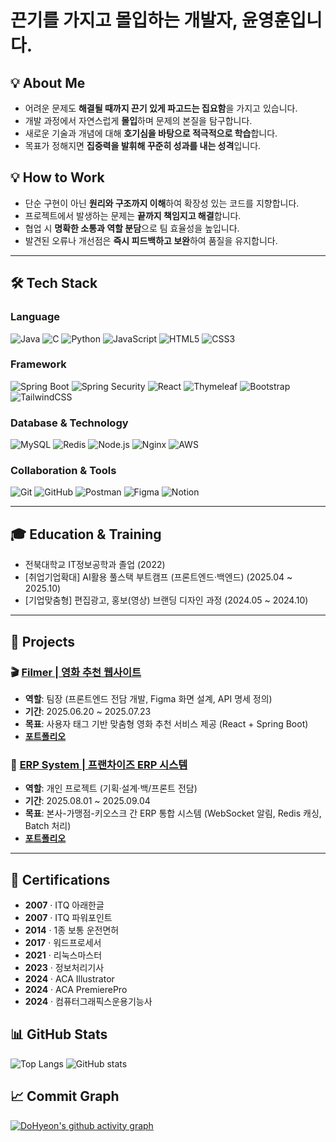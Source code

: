 
# 끈기를 가지고 몰입하는 개발자, 윤영훈입니다.


## 💡 About Me
- 어려운 문제도 **해결될 때까지 끈기 있게 파고드는 집요함**을 가지고 있습니다.  
- 개발 과정에서 자연스럽게 **몰입**하며 문제의 본질을 탐구합니다.  
- 새로운 기술과 개념에 대해 **호기심을 바탕으로 적극적으로 학습**합니다.  
- 목표가 정해지면 **집중력을 발휘해 꾸준히 성과를 내는 성격**입니다.  



## 💡 How to Work
- 단순 구현이 아닌 **원리와 구조까지 이해**하여 확장성 있는 코드를 지향합니다.  
- 프로젝트에서 발생하는 문제는 **끝까지 책임지고 해결**합니다.  
- 협업 시 **명확한 소통과 역할 분담**으로 팀 효율성을 높입니다.  
- 발견된 오류나 개선점은 **즉시 피드백하고 보완**하여 품질을 유지합니다.  

---

## 🛠️ Tech Stack

### Language  
![Java](https://img.shields.io/badge/Java-007396?style=flat&logo=java&logoColor=white)
![C](https://img.shields.io/badge/C-00599C?style=flat&logo=c&logoColor=white)
![Python](https://img.shields.io/badge/Python-3776AB?style=flat&logo=python&logoColor=white)
![JavaScript](https://img.shields.io/badge/JavaScript-F7DF1E?style=flat&logo=javascript&logoColor=black)
![HTML5](https://img.shields.io/badge/HTML5-E34F26?style=flat&logo=html5&logoColor=white)
![CSS3](https://img.shields.io/badge/CSS3-1572B6?style=flat&logo=css3&logoColor=white)

### Framework  
![Spring Boot](https://img.shields.io/badge/SpringBoot-6DB33F?style=flat&logo=springboot&logoColor=white)
![Spring Security](https://img.shields.io/badge/SpringSecurity-6DB33F?style=flat&logo=springsecurity&logoColor=white)
![React](https://img.shields.io/badge/React-61DAFB?style=flat&logo=react&logoColor=black)
![Thymeleaf](https://img.shields.io/badge/Thymeleaf-005F0F?style=flat&logo=thymeleaf&logoColor=white)
![Bootstrap](https://img.shields.io/badge/Bootstrap-7952B3?style=flat&logo=bootstrap&logoColor=white)
![TailwindCSS](https://img.shields.io/badge/TailwindCSS-06B6D4?style=flat&logo=tailwindcss&logoColor=white)

### Database & Technology  
![MySQL](https://img.shields.io/badge/MySQL-4479A1?style=flat&logo=mysql&logoColor=white)
![Redis](https://img.shields.io/badge/Redis-DC382D?style=flat&logo=redis&logoColor=white)
![Node.js](https://img.shields.io/badge/Node.js-339933?style=flat&logo=node.js&logoColor=white)
![Nginx](https://img.shields.io/badge/Nginx-009639?style=flat&logo=nginx&logoColor=white)
![AWS](https://img.shields.io/badge/AWS-232F3E?style=flat&logo=amazonaws&logoColor=white)

### Collaboration & Tools  
![Git](https://img.shields.io/badge/Git-F05032?style=flat&logo=git&logoColor=white)
![GitHub](https://img.shields.io/badge/GitHub-181717?style=flat&logo=github&logoColor=white)
![Postman](https://img.shields.io/badge/Postman-FF6C37?style=flat&logo=postman&logoColor=white)
![Figma](https://img.shields.io/badge/Figma-F24E1E?style=flat&logo=figma&logoColor=white)
![Notion](https://img.shields.io/badge/Notion-000000?style=flat&logo=notion&logoColor=white)

---

## 🎓 Education & Training
- 전북대학교 IT정보공학과 졸업 (2022)  
- [취업기업확대] AI활용 풀스택 부트캠프 (프론트엔드·백엔드) (2025.04 ~ 2025.10)  
- [기업맞춤형] 편집광고, 홍보(영상) 브랜딩 디자인 과정 (2024.05 ~ 2024.10)  

---

## 📂 Projects  

### 🎬 [Filmer | 영화 추천 웹사이트](https://github.com/gangseunghyun/movie-project)  
- **역할**: 팀장 (프론트엔드 전담 개발, Figma 화면 설계, API 명세 정의)  
- **기간**: 2025.06.20 ~ 2025.07.23  
- **목표**: 사용자 태그 기반 맞춤형 영화 추천 서비스 제공 (React + Spring Boot)
- [**포트폴리오**](https://drive.google.com/file/d/1J5xpxvrbyVsqboxeNx35qoKHe0a4zmBc/view)



### 🏢 [ERP System | 프랜차이즈 ERP 시스템](https://github.com/shstksdbs/ERP_Project)  
- **역할**: 개인 프로젝트 (기획·설계·백/프론트 전담)  
- **기간**: 2025.08.01 ~ 2025.09.04  
- **목표**: 본사-가맹점-키오스크 간 ERP 통합 시스템 (WebSocket 알림, Redis 캐싱, Batch 처리)
- [**포트폴리오**](https://drive.google.com/file/d/1wrNSLvlJiwQgayZATxTcqwPucL6YqmIt/view?usp=sharing)

---

## 🏅 Certifications  

- **2007** · ITQ 아래한글  
- **2007** · ITQ 파워포인트  
- **2014** · 1종 보통 운전면허  
- **2017** · 워드프로세서  
- **2021** · 리눅스마스터  
- **2023** · 정보처리기사  
- **2024** · ACA Illustrator  
- **2024** · ACA PremierePro  
- **2024** · 컴퓨터그래픽스운용기능사  



## 📊 GitHub Stats

![Top Langs](https://github-readme-stats.vercel.app/api/top-langs/?username=shstksdbs&layout=compact)
![GitHub stats](https://github-readme-stats.vercel.app/api?username=shstksdbs&show_icons=true&theme=radical)



## 📈 Commit Graph

[![DoHyeon's github activity graph](https://github-readme-activity-graph.vercel.app/graph?username=shstksdbs&theme=react-dark&bg_color=20232a&hide_border=true)](https://github.com/ashutosh00710/github-readme-activity-graph)


